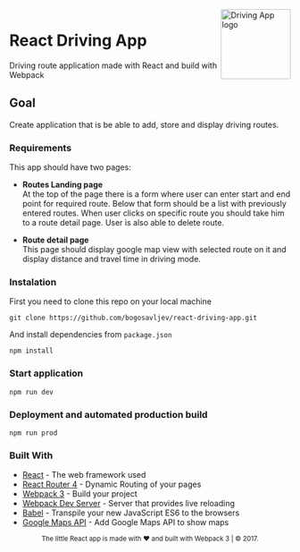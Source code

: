 <a href="https://bogosavljev.com/">
    <img src="https://bogosavljev.com/wp-content/uploads/2017/09/driving-app-logo.png" alt="Driving App logo" title="Driving App" align="right" height="125" />
</a>

# React Driving App

Driving route application made with React and build with Webpack

## Goal

Create application that is be able to add, store and display driving routes.

### Requirements

This app should have two pages:
* **Routes Landing page** <br />
At the top of the page there is a form where user can enter start and end point for required route. Below that form should be a list with previously entered routes. When user clicks on specific route you should take him to a route detail page. User is also able to delete route.

* **Route detail page** <br />
This page should display google map view with selected route on it and display distance and travel time in driving mode.


### Instalation

First you need to clone this repo on your local machine

```
git clone https://github.com/bogosavljev/react-driving-app.git
```

And install dependencies from ``` package.json ```

```
npm install 
```

### Start application

```
npm run dev
```

### Deployment and automated production build

```
npm run prod
```

### Built With

* [React](https://facebook.github.io/react/) - The web framework used
* [React Router 4](https://reacttraining.com/react-router/) - Dynamic Routing of your pages
* [Webpack 3](https://webpack.js.org/) - Build your project
* [Webpack Dev Server](https://webpack.js.org/configuration/dev-server/) - Server that provides live reloading
* [Babel](https://babeljs.io/) - Transpile your new JavaScript ES6 to the browsers 
* [Google Maps API](https://developers.google.com/maps/documentation/javascript/) - Add Google Maps API to show maps


<div align="center">
 <sub>The little React app is made with &#10084; and built with Webpack 3 | &copy; 2017. 
</div>

